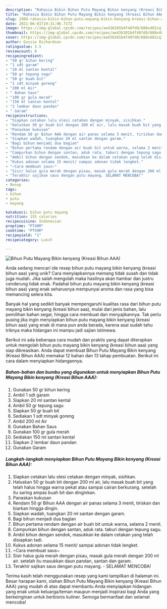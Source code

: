 ```yaml
---
description: "Rahasia Bikin Bihun Putu Mayang Bikin kenyang (Kreasi Bihun AAA) yang Harus Anda Coba"
title: "Rahasia Bikin Bihun Putu Mayang Bikin kenyang (Kreasi Bihun AAA) yang Harus Anda Coba"
slug: 1989-rahasia-bikin-bihun-putu-mayang-bikin-kenyang-kreasi-bihun-aaa-yang-harus-anda-coba
date: 2021-06-01T19:31:06.717Z
image: https://img-global.cpcdn.com/recipes/ae436101b4f48fd0/680x482cq70/bihun-putu-mayang-bikin-kenyang-kreasi-bihun-aaa-foto-resep-utama.jpg
thumbnail: https://img-global.cpcdn.com/recipes/ae436101b4f48fd0/680x482cq70/bihun-putu-mayang-bikin-kenyang-kreasi-bihun-aaa-foto-resep-utama.jpg
cover: https://img-global.cpcdn.com/recipes/ae436101b4f48fd0/680x482cq70/bihun-putu-mayang-bikin-kenyang-kreasi-bihun-aaa-foto-resep-utama.jpg
author: Gussie Richardson
ratingvalue: 3.5
reviewcount: 8
recipeingredient:
- "50 gr bihun kering"
- "1 sdt garam"
- "20 ml santan kental"
- "50 gr tepung sagu"
- "50 gr buah bit"
- "1 sdt minyak goreng"
- "200 ml Air"
- " Bahan Saus"
- "100 gr gula merah"
- "150 ml santan kental"
- "2 lembar daun pandan"
- " Garam"
recipeinstructions:
- "Siapkan cetakan lalu olesi cetakan dengan minyak, sisihkan."
- "Haluskan 50 gr buah bit dengan 200 ml air, lalu masak buah bit yang telah halus hingga warna pekat atau sampai cairan berkurang. setelah itu saring ampas buah bit dan dinginkan."
- "Panaskan kukusan"
- "Rendam 50 gr Bihun AAA dengan air panas selama 3 menit, tiriskan dan biarkan hingga dingin."
- "Siapkan wadah, tuangkan 20 ml santan dengan garam."
- "Bagi bihun menjadi dua bagian"
- "Bihun pertama rendam dengan air buah bit untuk warna, selama 2 menit."
- "Campurkan bihun dengan santan, aduk rata. taburi dengan tepung sagu."
- "Ambil bihun dengan sendok, masukkan ke dalam cetakan yang telah disiapkan tadi."
- "Kukus adonan selama 15 menit/ sampai adonan tidak lengket."
- "~Cara membuat saus~"
- "Sisir halus gula merah dengan pisau, masak gula merah dengan 200 ml air. setelah itu masukkan daun pandan, santan dan garam."
- "Terakhir sajikan saus dengan putu mayang. SELAMAT MENCOBA!"
categories:
- Resep
tags:
- bihun
- putu
- mayang

katakunci: bihun putu mayang 
nutrition: 155 calories
recipecuisine: Indonesian
preptime: "PT40M"
cooktime: "PT59M"
recipeyield: "1"
recipecategory: Lunch

---
```



![Bihun Putu Mayang Bikin kenyang (Kreasi Bihun AAA)](https://img-global.cpcdn.com/recipes/ae436101b4f48fd0/680x482cq70/bihun-putu-mayang-bikin-kenyang-kreasi-bihun-aaa-foto-resep-utama.jpg)

Anda sedang mencari ide resep bihun putu mayang bikin kenyang (kreasi bihun aaa) yang unik? Cara menyiapkannya memang tidak susah dan tidak juga mudah. Jika salah mengolah maka hasilnya akan hambar dan justru cenderung tidak enak. Padahal bihun putu mayang bikin kenyang (kreasi bihun aaa) yang enak seharusnya mempunyai aroma dan rasa yang bisa memancing selera kita.

Banyak hal yang sedikit banyak mempengaruhi kualitas rasa dari bihun putu mayang bikin kenyang (kreasi bihun aaa), mulai dari jenis bahan, lalu pemilihan bahan segar, hingga cara membuat dan menyajikannya. Tak perlu pusing jika ingin menyiapkan bihun putu mayang bikin kenyang (kreasi bihun aaa) yang enak di mana pun anda berada, karena asal sudah tahu triknya maka hidangan ini mampu jadi sajian istimewa.




Berikut ini ada beberapa cara mudah dan praktis yang dapat diterapkan untuk mengolah bihun putu mayang bikin kenyang (kreasi bihun aaa) yang siap dikreasikan. Anda dapat membuat Bihun Putu Mayang Bikin kenyang (Kreasi Bihun AAA) memakai 12 bahan dan 13 tahap pembuatan. Berikut ini cara dalam menyiapkan hidangannya.

<!--inarticleads1-->

##### Bahan-bahan dan bumbu yang digunakan untuk menyiapkan Bihun Putu Mayang Bikin kenyang (Kreasi Bihun AAA):

1. Gunakan 50 gr bihun kering
1. Ambil 1 sdt garam
1. Siapkan 20 ml santan kental
1. Ambil 50 gr tepung sagu
1. Siapkan 50 gr buah bit
1. Sediakan 1 sdt minyak goreng
1. Ambil 200 ml Air
1. Gunakan  Bahan Saus
1. Gunakan 100 gr gula merah
1. Sediakan 150 ml santan kental
1. Siapkan 2 lembar daun pandan
1. Gunakan  Garam




<!--inarticleads2-->

##### Langkah-langkah menyiapkan Bihun Putu Mayang Bikin kenyang (Kreasi Bihun AAA):

1. Siapkan cetakan lalu olesi cetakan dengan minyak, sisihkan.
1. Haluskan 50 gr buah bit dengan 200 ml air, lalu masak buah bit yang telah halus hingga warna pekat atau sampai cairan berkurang. setelah itu saring ampas buah bit dan dinginkan.
1. Panaskan kukusan
1. Rendam 50 gr Bihun AAA dengan air panas selama 3 menit, tiriskan dan biarkan hingga dingin.
1. Siapkan wadah, tuangkan 20 ml santan dengan garam.
1. Bagi bihun menjadi dua bagian
1. Bihun pertama rendam dengan air buah bit untuk warna, selama 2 menit.
1. Campurkan bihun dengan santan, aduk rata. taburi dengan tepung sagu.
1. Ambil bihun dengan sendok, masukkan ke dalam cetakan yang telah disiapkan tadi.
1. Kukus adonan selama 15 menit/ sampai adonan tidak lengket.
1. ~Cara membuat saus~
1. Sisir halus gula merah dengan pisau, masak gula merah dengan 200 ml air. setelah itu masukkan daun pandan, santan dan garam.
1. Terakhir sajikan saus dengan putu mayang. - SELAMAT MENCOBA!




Terima kasih telah menggunakan resep yang kami tampilkan di halaman ini. Besar harapan kami, olahan Bihun Putu Mayang Bikin kenyang (Kreasi Bihun AAA) yang mudah di atas dapat membantu Anda menyiapkan hidangan yang enak untuk keluarga/teman maupun menjadi inspirasi bagi Anda yang berkeinginan untuk berbisnis kuliner. Semoga bermanfaat dan selamat mencoba!
